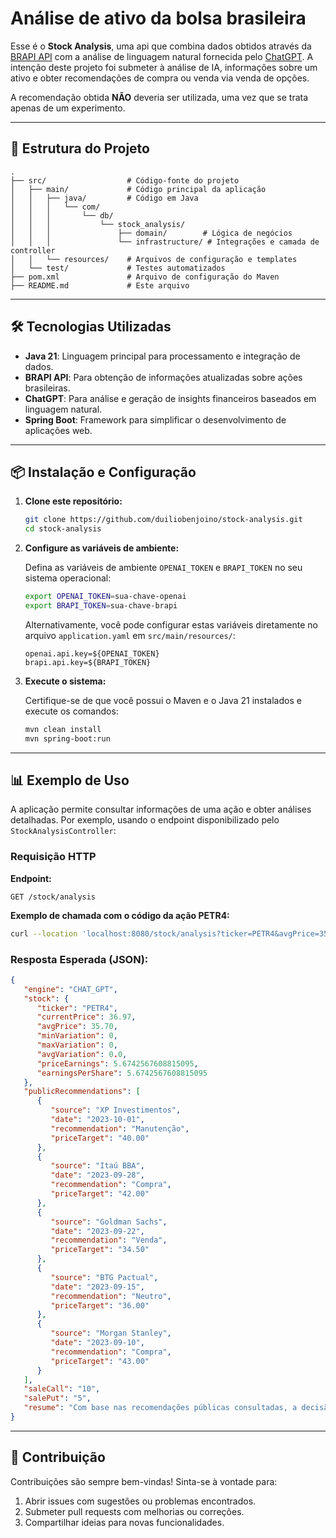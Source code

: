 # Análise de ativo da bolsa brasileira

Esse é o **Stock Analysis**, uma api que combina dados obtidos através da [BRAPI API](https://brapi.dev/) com a análise de linguagem natural fornecida pelo [ChatGPT](https://chatgpt.com/). A intenção deste projeto foi submeter à análise de IA, informações sobre um ativo e obter recomendações de compra ou venda via venda de opções.

A recomendação obtida **NÃO** deveria ser utilizada, uma vez que se trata apenas de um experimento.

---

## 📂 Estrutura do Projeto

```plaintext
.
├── src/                  # Código-fonte do projeto
│   ├── main/             # Código principal da aplicação
│   │   ├── java/         # Código em Java
│   │   │   └── com/
│   │   │       └── db/
│   │   │           └── stock_analysis/
│   │   │               ├── domain/        # Lógica de negócios
│   │   │               └── infrastructure/ # Integrações e camada de controller
│   │   └── resources/    # Arquivos de configuração e templates
│   └── test/             # Testes automatizados
├── pom.xml               # Arquivo de configuração do Maven
├── README.md             # Este arquivo
```
---

## 🛠️ Tecnologias Utilizadas

- **Java 21**: Linguagem principal para processamento e integração de dados.
- **BRAPI API**: Para obtenção de informações atualizadas sobre ações brasileiras.
- **ChatGPT**: Para análise e geração de insights financeiros baseados em linguagem natural.
- **Spring Boot**: Framework para simplificar o desenvolvimento de aplicações web.

---

## 📦 Instalação e Configuração

1. **Clone este repositório:**
   ```bash
   git clone https://github.com/duiliobenjoino/stock-analysis.git
   cd stock-analysis
   ```

2. **Configure as variáveis de ambiente:**
   
   Defina as variáveis de ambiente `OPENAI_TOKEN` e `BRAPI_TOKEN` no seu sistema operacional:
   ```bash
   export OPENAI_TOKEN=sua-chave-openai
   export BRAPI_TOKEN=sua-chave-brapi
   ```
   Alternativamente, você pode configurar estas variáveis diretamente no arquivo `application.yaml` em `src/main/resources/`:
   ```properties
   openai.api.key=${OPENAI_TOKEN}
   brapi.api.key=${BRAPI_TOKEN}

3. **Execute o sistema:**
   
   Certifique-se de que você possui o Maven e o Java 21 instalados e execute os comandos:
   ```bash
   mvn clean install
   mvn spring-boot:run
   ```

---

## 📊 Exemplo de Uso

A aplicação permite consultar informações de uma ação e obter análises detalhadas. Por exemplo, usando o endpoint disponibilizado pelo `StockAnalysisController`:

### Requisição HTTP

**Endpoint:**
```
GET /stock/analysis
```

**Exemplo de chamada com o código da ação PETR4:**
```bash
curl --location 'localhost:8080/stock/analysis?ticker=PETR4&avgPrice=35.70'
```

### Resposta Esperada (JSON):
```json
{
   "engine": "CHAT_GPT",
   "stock": {
      "ticker": "PETR4",
      "currentPrice": 36.97,
      "avgPrice": 35.70,
      "minVariation": 0,
      "maxVariation": 0,
      "avgVariation": 0.0,
      "priceEarnings": 5.6742567608815095,
      "earningsPerShare": 5.6742567608815095
   },
   "publicRecommendations": [
      {
         "source": "XP Investimentos",
         "date": "2023-10-01",
         "recommendation": "Manutenção",
         "priceTarget": "40.00"
      },
      {
         "source": "Itaú BBA",
         "date": "2023-09-28",
         "recommendation": "Compra",
         "priceTarget": "42.00"
      },
      {
         "source": "Goldman Sachs",
         "date": "2023-09-22",
         "recommendation": "Venda",
         "priceTarget": "34.50"
      },
      {
         "source": "BTG Pactual",
         "date": "2023-09-15",
         "recommendation": "Neutro",
         "priceTarget": "36.00"
      },
      {
         "source": "Morgan Stanley",
         "date": "2023-09-10",
         "recommendation": "Compra",
         "priceTarget": "43.00"
      }
   ],
   "saleCall": "10",
   "salePut": "5",
   "resume": "Com base nas recomendações públicas consultadas, a decisão de manter o ativo PETR4 foi realizada por estar levemente acima do preço médio de compra (R$ 35,70 frente ao atual R$ 36,97), com expectativa mista no mercado. Recomenda-se a venda de opções de call com um afastamento de 10% do preço atual e opções de put com um afastamento de 5%, considerando o sentimento geral de manutenção."
}
```

---

## 🤝 Contribuição

Contribuições são sempre bem-vindas! Sinta-se à vontade para:

1. Abrir issues com sugestões ou problemas encontrados.
2. Submeter pull requests com melhorias ou correções.
3. Compartilhar ideias para novas funcionalidades.

